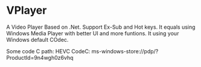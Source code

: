 # VPlayer
A Video Player Based on .Net.
Support Ex-Sub and Hot keys.
It equals using Windows Media Player with better UI and more funtions.
It using your Windows default COdec.

Some code C path:
HEVC CodeC:
ms-windows-store://pdp/?ProductId=9n4wgh0z6vhq
